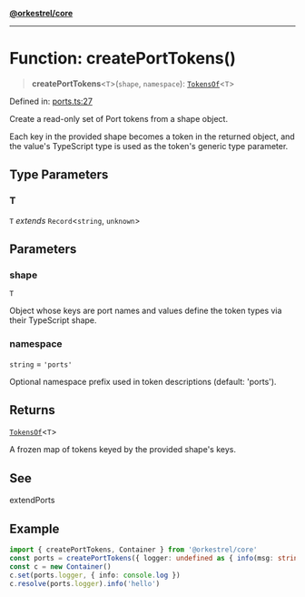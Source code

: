 [**@orkestrel/core**](../index.md)

***

# Function: createPortTokens()

> **createPortTokens**\<`T`\>(`shape`, `namespace`): [`TokensOf`](../type-aliases/TokensOf.md)\<`T`\>

Defined in: [ports.ts:27](https://github.com/orkestrel/core/blob/7cc3e19bc4a1e6f96f153d7b931686981208a465/src/ports.ts#L27)

Create a read-only set of Port tokens from a shape object.

Each key in the provided shape becomes a token in the returned object, and the value's TypeScript type
is used as the token's generic type parameter.

## Type Parameters

### T

`T` *extends* `Record`\<`string`, `unknown`\>

## Parameters

### shape

`T`

Object whose keys are port names and values define the token types via their TypeScript shape.

### namespace

`string` = `'ports'`

Optional namespace prefix used in token descriptions (default: 'ports').

## Returns

[`TokensOf`](../type-aliases/TokensOf.md)\<`T`\>

A frozen map of tokens keyed by the provided shape's keys.

## See

extendPorts

## Example

```ts
import { createPortTokens, Container } from '@orkestrel/core'
const ports = createPortTokens({ logger: undefined as { info(msg: string): void } })
const c = new Container()
c.set(ports.logger, { info: console.log })
c.resolve(ports.logger).info('hello')
```
